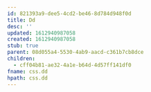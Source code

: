 ```yaml
---
id: 821393a9-dee5-4cd2-be46-8d784d948f0d
title: Dd
desc: ''
updated: 1612940987058
created: 1612940987058
stub: true
parent: 08d055a4-5530-4ab9-aacd-c361b7cb8dce
children:
  - cff04b81-ae32-4a1e-b64d-4d57ff141df0
fname: css.dd
hpath: css.dd
---
```



